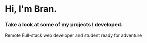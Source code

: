 # Hi, I'm Bran.
### Take a look at some of my projects I developed.
<p> Remote Full-stack web developer and student ready for adventure </p>
